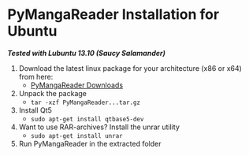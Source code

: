 PyMangaReader Installation for Ubuntu
=====================================

***Tested with Lubuntu 13.10 (Saucy Salamander)***

1. Download the latest linux package for your architecture (x86 or x64) from here:
	- [PyMangaReader Downloads](https://github.com/jschmer/PyMangaReader/releases)
2. Unpack the package
	- `tar -xzf PyMangaReader...tar.gz`
3. Install Qt5
	- `sudo apt-get install qtbase5-dev`
4. Want to use RAR-archives? Install the unrar utility
	- `sudo apt-get install unrar`
5. Run PyMangaReader in the extracted folder
